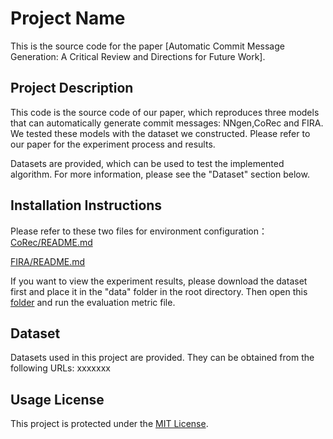 # Project Name

This is the source code for the paper [Automatic Commit Message Generation: A
Critical Review and Directions for Future Work].

## Project Description

This code is the source code of our paper, which reproduces three models that can automatically generate commit messages: NNgen,CoRec and FIRA. We tested these models with the dataset we constructed. Please refer to our paper for the experiment process and results.

Datasets are provided, which can be used to test the implemented algorithm. For more information, please see the "Dataset" section below.

## Installation Instructions
Please refer to these two files for environment configuration：  
[CoRec/README.md](CoRec/README.md)

[FIRA/README.md](FIRA/README.md)

If you want to view the experiment results, please download the dataset first and place it in the "data" folder in the root directory. Then open this [folder](evaluation) and run the evaluation metric file.
## Dataset

Datasets used in this project are provided. They can be obtained from the following URLs: xxxxxxx


## Usage License

This project is protected under the [MIT License](LICENSE).


